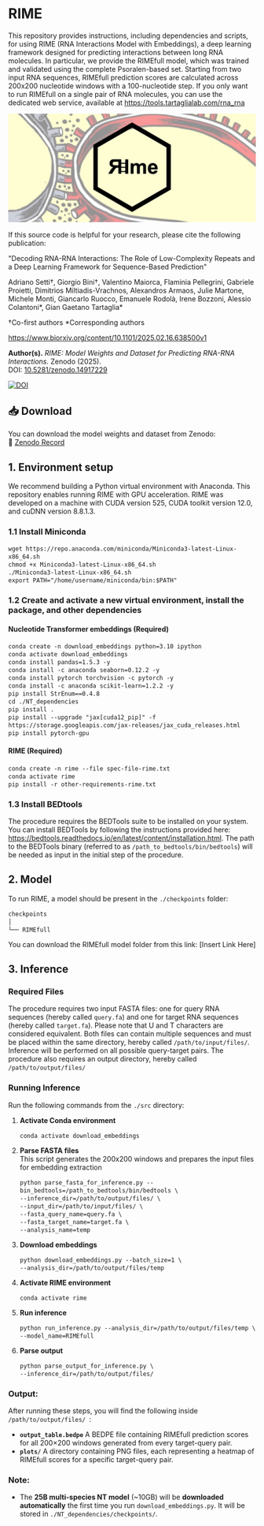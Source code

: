 # RIME

This repository provides instructions, including dependencies and scripts, for using RIME (RNA Interactions Model with Embeddings), a deep learning framework designed for predicting interactions between long RNA molecules. In particular, we provide the RIMEfull model, which was trained and validated using the complete Psoralen-based set. Starting from two input RNA sequences, RIMEfull prediction scores are calculated across 200x200 nucleotide windows with a 100-nucleotide step. If you only want to run RIMEfull on a single pair of RNA molecules, you can use the dedicated web service, available at https://tools.tartaglialab.com/rna_rna

<img src="RIMElogo.jpg">

If this source code is helpful for your research, please cite the following publication:

"Decoding RNA-RNA Interactions: The Role of Low-Complexity Repeats and a Deep Learning Framework for Sequence-Based Prediction"

Adriano Setti†, Giorgio Bini†, Valentino Maiorca, Flaminia Pellegrini, Gabriele Proietti, Dimitrios Miltiadis-Vrachnos, Alexandros Armaos, Julie Martone, Michele Monti, Giancarlo Ruocco, Emanuele Rodolà, Irene Bozzoni, Alessio Colantoni*, Gian Gaetano Tartaglia*

†Co-first authors
*Corresponding authors

https://www.biorxiv.org/content/10.1101/2025.02.16.638500v1

**Author(s).** *RIME: Model Weights and Dataset for Predicting RNA-RNA Interactions.* Zenodo (2025).  
DOI: [10.5281/zenodo.14917229](https://doi.org/10.5281/zenodo.14917229)  

[![DOI](https://zenodo.org/badge/DOI/10.5281/zenodo.14917229.svg)](https://doi.org/10.5281/zenodo.14917229)  

## 📥 Download  
You can download the model weights and dataset from Zenodo:  
🔗 [Zenodo Record](https://zenodo.org/records/14917229)  


## 1. Environment setup
We recommend building a Python virtual environment with Anaconda. This repository enables running RIME with GPU acceleration. RIME was developed on a machine with CUDA version 525, CUDA toolkit version 12.0, and cuDNN version 8.8.1.3.

### 1.1 Install Miniconda  
```
wget https://repo.anaconda.com/miniconda/Miniconda3-latest-Linux-x86_64.sh
chmod +x Miniconda3-latest-Linux-x86_64.sh
./Miniconda3-latest-Linux-x86_64.sh
export PATH="/home/username/miniconda/bin:$PATH"
```

### 1.2 Create and activate a new virtual environment, install the package, and other dependencies  

#### **Nucleotide Transformer embeddings (Required)**  
```
conda create -n download_embeddings python=3.10 ipython 
conda activate download_embeddings
conda install pandas=1.5.3 -y
conda install -c anaconda seaborn=0.12.2 -y
conda install pytorch torchvision -c pytorch -y
conda install -c anaconda scikit-learn=1.2.2 -y
pip install StrEnum==0.4.8
cd ./NT_dependencies
pip install .
pip install --upgrade "jax[cuda12_pip]" -f https://storage.googleapis.com/jax-releases/jax_cuda_releases.html
pip install pytorch-gpu
```

#### **RIME (Required)**  
```
conda create -n rime --file spec-file-rime.txt
conda activate rime
pip install -r other-requirements-rime.txt
```

### 1.3 Install BEDtools
The procedure requires the BEDTools suite to be installed on your system. You can install BEDTools by following the instructions provided here: https://bedtools.readthedocs.io/en/latest/content/installation.html. The path to the BEDTools binary (referred to as `/path_to_bedtools/bin/bedtools`) will be needed as input in the initial step of the procedure.

## 2. Model  
To run RIME, a model should be present in the `./checkpoints` folder:

```
checkpoints
│ 
└── RIMEfull
```

You can download the RIMEfull model folder from this link: [Insert Link Here]  


## 3. Inference

### Required Files
The procedure requires two input FASTA files: one for query RNA sequences (hereby called `query.fa`) and one for target RNA sequences (hereby called `target.fa`). Please note that U and T characters are considered equivalent. Both files can contain multiple sequences and must be placed within the same directory, hereby called `/path/to/input/files/`. Inference will be performed on all possible query-target pairs. The procedure also requires an output directory, hereby called `/path/to/output/files/`

### Running Inference  
Run the following commands from the `./src` directory:

1. **Activate Conda environment**  
   ```
   conda activate download_embeddings
   ```
2. **Parse FASTA files**  
This script generates the 200x200 windows and prepares the input files for embedding extraction
   ```
   python parse_fasta_for_inference.py --bin_bedtools=/path_to_bedtools/bin/bedtools \
   --inference_dir=/path/to/output/files/ \
   --input_dir=/path/to/input/files/ \
   --fasta_query_name=query.fa \
   --fasta_target_name=target.fa \
   --analysis_name=temp
   ```
3. **Download embeddings**  
   ```
   python download_embeddings.py --batch_size=1 \
   --analysis_dir=/path/to/output/files/temp 
   ```
4. **Activate RIME environment**  
   ```
   conda activate rime
   ```
5. **Run inference**  
   ```
   python run_inference.py --analysis_dir=/path/to/output/files/temp \
   --model_name=RIMEfull
   ```
6. **Parse output**  
   ```
   python parse_output_for_inference.py \
   --inference_dir=/path/to/output/files/
   ```

### Output:  
After running these steps, you will find the following inside `/path/to/output/files/ `:  
- **`output_table.bedpe`**  A BEDPE file containing RIMEfull prediction scores for all 200×200 windows generated from every target-query pair.
- **`plots/`**  A directory containing PNG files, each representing a heatmap of RIMEfull scores for a specific target-query pair.


### Note:
- The **25B multi-species NT model** (~10GB) will be **downloaded automatically** the first time you run `download_embeddings.py`. It will be stored in `./NT_dependencies/checkpoints/`.  
